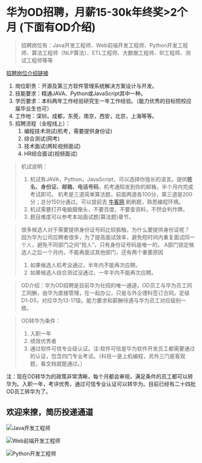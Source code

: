 # 华为OD招聘，月薪15-30k年终奖>2个月 (下面有OD介绍)
> 招聘岗位有：Java开发工程师、Web前端开发工程师、Python开发工程师、算法工程师（NLP算法）、ETL工程师、大数据工程师、BI工程师、测试工程师等等

[招聘岗位介绍链接](https://m.eqxiu.com/s/DsaDhcQI?share_level=1&from_user=2021092545967acf&from_id=f6164277-0&share_time=1632559481420)

1. 岗位职责：开源及第三方软件管理系统解决方案设计与开发。
2. 技能要求：精通JAVA、Python或JavaScript其中一种。
3. 学历要求：本科两年工作经验研究生一年工作经验。（能力优秀的目标院校应届毕业生也可）
4. 工作地：深圳，成都，东莞，南京，西安，北京，上海等等。
5. 招聘流程（全程线上）：
   1. 编程技术测试(机考，需要提供身份证)
   2. 综合测试(网考)
   3. 技术面试(两轮视频面试)
   4. HR综合面试(视频面试)

> 机试说明：
> 1. 机试有JAVA，Python，JavaScript，可以选择你擅长的语言。提供**姓名、身份证、邮箱、电话号码**，机考通知发到你的邮箱，半个月内完成考试即可。
> 机考是三道简单算法题，前面两道各100分，第三道是200分；总分150分通过。可以提前去 [牛客网](https://www.nowcoder.com/) 刷刷题，熟悉编程环境。
> 2. 机试需要打开电脑摄像头，不要百度，不要查资料，不然会判作弊。
> 3. 题目难度可以参考本站面试题(算法题)章节。

> 很多候选人对于需要提供身份证号码比较抵触，为什么要提供身份证呢？
> 因为华为公司应聘者很多，为了提高面试效率，避免短时间内重复面试同一个人，避免不同部门之间“抢人”，只有身份证号码是唯一的。
> A部门锁定候选人之后一个月内，不能再面试其他部门，还有两个重要原因
> 1. 如果候选人机考没通过，半年内不能再次应聘。
> 2. 如果候选人综合测试没通过，一年半内不能再次应聘。

> OD介绍：华为OD招聘是目前华为社招的唯一通道，OD员工与华为员工同工同酬，由华为直接管理，在一起办公，只是与外企德科签订合同。定级D1-D5，对应华为13-17级。能力要求和薪酬待遇与华为员工对应级别一致。

> OD转华为条件：
> 1. 入职一年
> 2. 绩效优秀者
> 3. 通过软件可信专业级认证。注:软件可信是华为软件开发员工都需要通过的认证，包含四门专业考试。（科目一是上机编程，另外三门是客观题，看文档就能通过。）

注：现在OD转华为的政策非常清晰，每个月都会审视，满足条件的员工都可以转华为。入职一年，考评优秀，通过可信专业认证可以转华为。目前已经有二十四批OD员工转华为了。

## 欢迎来撩，简历投递通道

![Java开发工程师](imgs/boss-Java.jpg)

![Web前端开发工程师](imgs/boss-web.jpg)

![Python开发工程师](imgs/boss-python.jpg)
